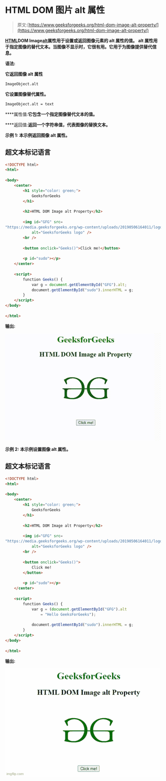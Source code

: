 # HTML DOM 图片 alt 属性

> 原文:[https://www.geeksforgeeks.org/html-dom-image-alt-property/](https://www.geeksforgeeks.org/html-dom-image-alt-property/)

[**HTML**](https://www.geeksforgeeks.org/html-tutorials/)**DOM Image[alt](https://www.geeksforgeeks.org/html-alt-attribute/#:~:text=The%20HTML%20alt%20attribute%20is,the%20value%20assigned%20to%20it.)属性用于设置或返回图像元素的 **alt** 属性的值。 **alt** 属性用于指定图像的替代文本。当图像不显示时，它很有用。它用于为图像提供替代信息。**

****语法:****

**它返回图像 alt 属性**

```html
ImageObject.alt
```

**它设置图像替代属性。**

```html
ImageObject.alt = text
```

****属性值:**它包含一个指定图像替代文本的值。**

****返回值:**返回一个字符串值，代表图像的替换文本。**

****示例 1:** 本示例返回图像 alt 属性。**

## **超文本标记语言**

```html
<!DOCTYPE html>
<html>

<body>
    <center>
        <h1 style="color: green;">
            GeeksforGeeks
        </h1>

        <h2>HTML DOM Image alt Property</h2>

        <img id="GFG" src=
"https://media.geeksforgeeks.org/wp-content/uploads/20190506164011/logo3.png"
            alt="GeeksforGeeks logo" />
        <br />

        <button onclick="Geeks()">Click me!</button>

        <p id="sudo"></p>
    </center>

    <script>
        function Geeks() {
            var g = document.getElementById("GFG").alt;
            document.getElementById("sudo").innerHTML = g;
        }
    </script>
</body>

</html>
```

****输出:****

**![image alt](img/94c6bcbde59d7e06ddf6270e74572a68.png)**

****示例 2:** 本示例设置图像 alt 属性。**

## **超文本标记语言**

```html
<!DOCTYPE html>
<html>

<body>
    <center>
        <h1 style="color: green;">
            GeeksforGeeks
        </h1>

        <h2>HTML DOM Image alt Property</h2>

        <img id="GFG" src=
"https://media.geeksforgeeks.org/wp-content/uploads/20190506164011/logo3.png"
            alt="GeeksforGeeks logo" />
        <br />

        <button onclick="Geeks()">
            Click me!
        </button>

        <p id="sudo"></p>
    </center>

    <script>
        function Geeks() {
            var g = (document.getElementById("GFG").alt
                = "Hello GeeksForGeeks");

            document.getElementById("sudo").innerHTML = g;
        }
    </script>
</body>

</html>
```

****输出:****

**![](img/21978f3eb9b0a3095e8adcad333b5f0b.png)**